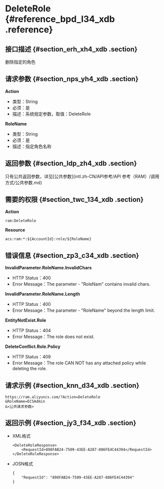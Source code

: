 # DeleteRole {#reference_bpd_l34_xdb .reference}

## 接口描述 {#section_erh_xh4_xdb .section}

删除指定的角色

## 请求参数 {#section_nps_yh4_xdb .section}

**Action**

-   类型：String
-   必须：是
-   描述：系统规定参数，取值：DeleteRole

**RoleName**

-   类型：String
-   必须：是
-   描述：指定角色名称

## 返回参数 {#section_ldp_zh4_xdb .section}

只有公共返回参数，详见[公共参数](intl.zh-CN/API参考/API 参考（RAM）/调用方式/公共参数.md)

## 需要的权限 {#section_twc_134_xdb .section}

**Action**

```
ram:DeleteRole
```

**Resource**

```
acs:ram:*:${AccountId}:role/${RoleName}
```

## 错误信息 {#section_zp3_c34_xdb .section}

**InvalidParameter.RoleName.InvalidChars**

-   HTTP Status：400
-   Error Message：The parameter - "RoleNam" contains invalid chars.

**InvalidParameter.RoleName.Length**

-   HTTP Status：400
-   Error Message：The parameter - "RoleName" beyond the length limit.

**EntityNotExist.Role**

-   HTTP Status：404
-   Error Message：The role does not exist.

**DeleteConflict.Role.Policy**

-   HTTP Status：409
-   Error Message：The role CAN NOT has any attached policy while deleting the role.

## 请求示例 {#section_knn_d34_xdb .section}

```
https://ram.aliyuncs.com/?Action=DeleteRole
&RoleName=ECSAdmin
&<公共请求参数>
```

## 返回示例 {#section_jy3_f34_xdb .section}

-   XML格式

    ```
    <DeleteRoleResponse>
        <RequestId>898FAB24-7509-43EE-A287-086FE4C44394</RequestId>
    </DeleteRoleResponse>
    ```

-   JOSN格式

    ```
    {
        "RequestId": "898FAB24-7509-43EE-A287-086FE4C44394"
    }
    ```


